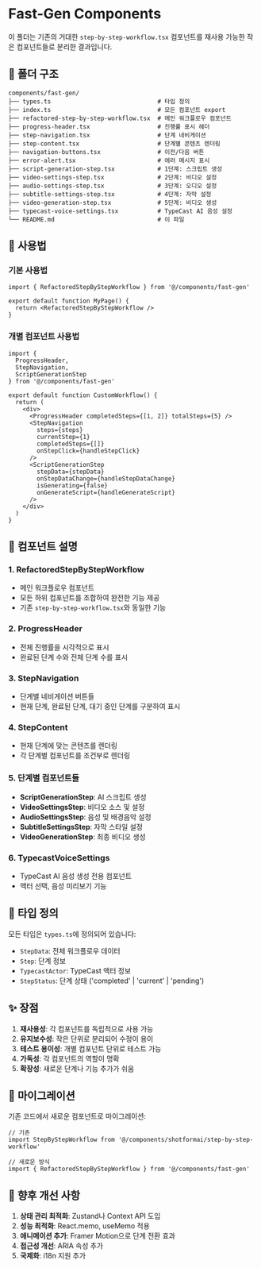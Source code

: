 # Fast-Gen Components

이 폴더는 기존의 거대한 `step-by-step-workflow.tsx` 컴포넌트를 재사용 가능한 작은 컴포넌트들로 분리한 결과입니다.

## 📁 폴더 구조

```
components/fast-gen/
├── types.ts                              # 타입 정의
├── index.ts                              # 모든 컴포넌트 export
├── refactored-step-by-step-workflow.tsx  # 메인 워크플로우 컴포넌트
├── progress-header.tsx                   # 진행률 표시 헤더
├── step-navigation.tsx                   # 단계 네비게이션
├── step-content.tsx                      # 단계별 콘텐츠 렌더링
├── navigation-buttons.tsx                # 이전/다음 버튼
├── error-alert.tsx                       # 에러 메시지 표시
├── script-generation-step.tsx            # 1단계: 스크립트 생성
├── video-settings-step.tsx               # 2단계: 비디오 설정
├── audio-settings-step.tsx               # 3단계: 오디오 설정
├── subtitle-settings-step.tsx            # 4단계: 자막 설정
├── video-generation-step.tsx             # 5단계: 비디오 생성
├── typecast-voice-settings.tsx           # TypeCast AI 음성 설정
└── README.md                             # 이 파일
```

## 🚀 사용법

### 기본 사용법

```tsx
import { RefactoredStepByStepWorkflow } from '@/components/fast-gen'

export default function MyPage() {
  return <RefactoredStepByStepWorkflow />
}
```

### 개별 컴포넌트 사용법

```tsx
import { 
  ProgressHeader, 
  StepNavigation, 
  ScriptGenerationStep 
} from '@/components/fast-gen'

export default function CustomWorkflow() {
  return (
    <div>
      <ProgressHeader completedSteps={[1, 2]} totalSteps={5} />
      <StepNavigation 
        steps={steps} 
        currentStep={1} 
        completedSteps={[]} 
        onStepClick={handleStepClick} 
      />
      <ScriptGenerationStep 
        stepData={stepData}
        onStepDataChange={handleStepDataChange}
        isGenerating={false}
        onGenerateScript={handleGenerateScript}
      />
    </div>
  )
}
```

## 🧩 컴포넌트 설명

### 1. **RefactoredStepByStepWorkflow**
- 메인 워크플로우 컴포넌트
- 모든 하위 컴포넌트를 조합하여 완전한 기능 제공
- 기존 `step-by-step-workflow.tsx`와 동일한 기능

### 2. **ProgressHeader**
- 전체 진행률을 시각적으로 표시
- 완료된 단계 수와 전체 단계 수를 표시

### 3. **StepNavigation**
- 단계별 네비게이션 버튼들
- 현재 단계, 완료된 단계, 대기 중인 단계를 구분하여 표시

### 4. **StepContent**
- 현재 단계에 맞는 콘텐츠를 렌더링
- 각 단계별 컴포넌트를 조건부로 렌더링

### 5. **단계별 컴포넌트들**
- **ScriptGenerationStep**: AI 스크립트 생성
- **VideoSettingsStep**: 비디오 소스 및 설정
- **AudioSettingsStep**: 음성 및 배경음악 설정
- **SubtitleSettingsStep**: 자막 스타일 설정
- **VideoGenerationStep**: 최종 비디오 생성

### 6. **TypecastVoiceSettings**
- TypeCast AI 음성 생성 전용 컴포넌트
- 액터 선택, 음성 미리보기 기능

## 🔧 타입 정의

모든 타입은 `types.ts`에 정의되어 있습니다:

- `StepData`: 전체 워크플로우 데이터
- `Step`: 단계 정보
- `TypecastActor`: TypeCast 액터 정보
- `StepStatus`: 단계 상태 ('completed' | 'current' | 'pending')

## ✨ 장점

1. **재사용성**: 각 컴포넌트를 독립적으로 사용 가능
2. **유지보수성**: 작은 단위로 분리되어 수정이 용이
3. **테스트 용이성**: 개별 컴포넌트 단위로 테스트 가능
4. **가독성**: 각 컴포넌트의 역할이 명확
5. **확장성**: 새로운 단계나 기능 추가가 쉬움

## 🔄 마이그레이션

기존 코드에서 새로운 컴포넌트로 마이그레이션:

```tsx
// 기존
import StepByStepWorkflow from '@/components/shotformai/step-by-step-workflow'

// 새로운 방식
import { RefactoredStepByStepWorkflow } from '@/components/fast-gen'
```

## 🎯 향후 개선 사항

1. **상태 관리 최적화**: Zustand나 Context API 도입
2. **성능 최적화**: React.memo, useMemo 적용
3. **애니메이션 추가**: Framer Motion으로 단계 전환 효과
4. **접근성 개선**: ARIA 속성 추가
5. **국제화**: i18n 지원 추가 